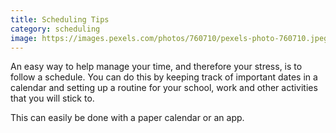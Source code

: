 ```yaml
---
title: Scheduling Tips
category: scheduling
image: https://images.pexels.com/photos/760710/pexels-photo-760710.jpeg?auto=compress&cs=tinysrgb&w=1260&h=750&dpr=2
---
```

An easy way to help manage your time, and therefore your stress, is to follow a schedule. You can do this by keeping track of important dates in a calendar and setting up a routine for your school, work and other activities that you will stick to.

This can easily be done with a paper calendar or an app.

